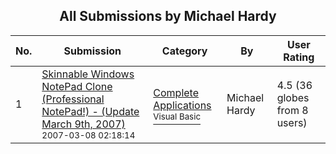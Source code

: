 ﻿<div align="center">

## All Submissions by Michael Hardy

</div>

No.  | Submission | Category | By   | User Rating
---- | ---------- | -------- | ---- | -----------
1 | [Skinnable Windows NotePad Clone \(Professional NotePad\!\) \- \(Update March 9th, 2007\)<br /><sup>2007-03-08 02:18:14</sup>](https://github.com/Planet-Source-Code/michael-hardy-skinnable-windows-notepad-clone-professional-notepad-update-march-9th-2007__1-67686) | [Complete Applications<br /><sup>Visual Basic</sup>](../ByCategory/complete-applications__1-27.md) | Michael Hardy | 4.5 (36 globes from 8 users)
